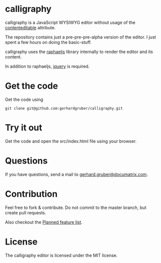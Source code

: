 # calligraphy
calligraphy is a JavaScript WYSIWYG editor without usage of the [contenteditable](http://www.w3schools.com/tags/att_global_contenteditable.asp) attribute.

The repository contains just a pre-pre-pre-alpha version of the editor.
I just spent a few hours on doing the basic-stuff.

calligraphy uses the [raphaeljs](http://raphaeljs.com) library internally to render the editor and its content.

In addition to raphaeljs, [jquery](http://jquery.com) is required.

# Get the code
Get the code using
```
git clone git@github.com:gerhardgruber/calligraphy.git
```

# Try it out
Get the code and open the src/index.html file using your browser.

# Questions
If you have questions, send a mail to gerhard.gruber@documatrix.com.

# Contribution
Feel free to fork & contribute.
Do not commit to the master branch, but create pull requests.

Also checkout the [Planned feature list](https://github.com/gerhardgruber/calligraphy/wiki/Planned-feature-list).

# License
The calligraphy editor is licensed under the MIT license.
